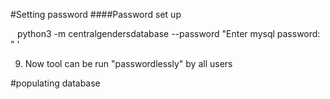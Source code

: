 #Setting password
####Password set up

`
` python3 -m centralgendersdatabase --password 
"Enter mysql password: " '

9. Now tool can be run "passwordlessly" by all users


#populating database

